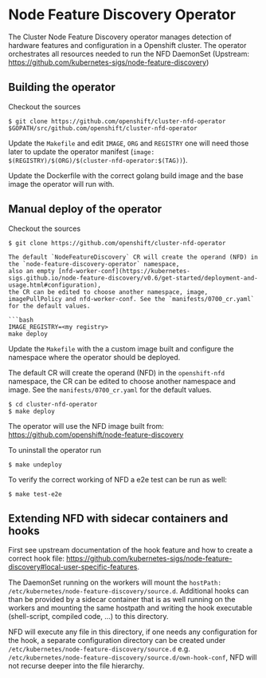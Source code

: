 # Node Feature Discovery Operator
 The Cluster Node Feature Discovery operator manages detection of hardware features and configuration in a Openshift cluster. The operator orchestrates all resources needed to run the NFD DaemonSet (Upstream: https://github.com/kubernetes-sigs/node-feature-discovery)
 
## Building the operator
Checkout the sources
```
$ git clone https://github.com/openshift/cluster-nfd-operator $GOPATH/src/github.com/openshift/cluster-nfd-operator
```

Update the `Makefile` and edit `IMAGE`, `ORG` and `REGISTRY` one will need those later to update the operator manifest (`image: $(REGISTRY)/$(ORG)/$(cluster-nfd-operator:$(TAG))`).

Update the Dockerfile with the correct golang build image and the base image the operator will run with. 

## Manual deploy of the operator
Checkout the sources

```
$ git clone https://github.com/openshift/cluster-nfd-operator

The default `NodeFeatureDiscovery` CR will create the operand (NFD) in the `node-feature-discovery-operator` namespace,
also an empty [nfd-worker-conf](https://kubernetes-sigs.github.io/node-feature-discovery/v0.6/get-started/deployment-and-usage.html#configuration),
the CR can be edited to choose another namespace, image, imagePullPolicy and nfd-worker-conf. See the `manifests/0700_cr.yaml` for the default values.

```bash
IMAGE_REGISTRY=<my registry>
make deploy 
```
Update the  `Makefile` with the a custom image built and configure the namespace where the operator should be deployed.

The default CR will create the operand (NFD) in the `openshift-nfd` namespace, the CR can be edited to choose another namespace and image. See the `manifests/0700_cr.yaml` for the default values.

```
$ cd cluster-nfd-operator
$ make deploy
```
The operator will use the NFD image built from: https://github.com/openshift/node-feature-discovery

To uninstall the operator run 
```
$ make undeploy
```

To verify the correct working of NFD a e2e test can be run as well: 
```
$ make test-e2e
```

## Extending NFD with sidecar containers and hooks

First see upstream documentation of the hook feature and how to create a correct hook file: 
https://github.com/kubernetes-sigs/node-feature-discovery#local-user-specific-features.

The DaemonSet running on the workers will mount the `hostPath: /etc/kubernetes/node-feature-discovery/source.d`. Additional hooks can than be provided by a sidecar container that is as well running on the workers and mounting the same hostpath and writing the hook executable (shell-script, compiled code, ...) to this directory. 

NFD will execute any file in this directory, if one needs any configuration for the hook, a separate configuration directory can be created under `/etc/kubernetes/node-feature-discovery/source.d` e.g. `/etc/kubernetes/node-feature-discovery/source.d/own-hook-conf`, NFD will not recurse deeper into the file hierarchy. 


